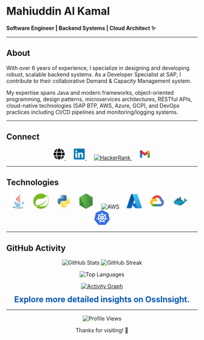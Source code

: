 # Mahiuddin Al Kamal

**Software Engineer | Backend Systems | Cloud Architect ✨**

<hr style="border-color: rgba(0, 0, 0, 0.1);">


## About

With over 6 years of experience, I specialize in designing and developing robust, scalable backend systems. As a Developer Specialist at SAP, I contribute to their collaborative Demand & Capacity Management system.

My expertise spans Java and modern frameworks, object-oriented programming, design patterns, microservices architectures, RESTful APIs, cloud-native technologies (SAP BTP, AWS, Azure, GCP), and DevOps practices including CI/CD pipelines and monitoring/logging systems.


<hr style="border-color: rgba(0, 0, 0, 0.1);">


## Connect

<p align="center">
  <a href="https://portfolio.mahiuddinalkamal.com/" target="_blank">
    <img src="icons/portfolio.svg" width="30" height="30" alt="Portfolio"/>
  </a>&nbsp;&nbsp;&nbsp;&nbsp;
  <a href="https://www.linkedin.com/in/mahiuddinalkamal/" target="_blank">
    <img src="https://raw.githubusercontent.com/devicons/devicon/master/icons/linkedin/linkedin-original.svg" width="30" height="30" alt="LinkedIn"/>
  </a>&nbsp;&nbsp;&nbsp;&nbsp;
  <a href="https://www.hackerrank.com/profile/mahiuddinalkamal" target="_blank">
    <img src="https://raw.githubusercontent.com/simple-icons/simple-icons/develop/icons/hackerrank.svg" width="30" height="30" alt="HackerRank"/>
  </a>&nbsp;&nbsp;&nbsp;&nbsp;
  <a href="mailto:mahiuddinalkamal@gmail.com">
    <img src="icons/gmail.svg" width="30" height="30" alt="Gmail"/>
  </a>
</p>


<hr style="border-color: rgba(0, 0, 0, 0.1);">


## Technologies

<p align="center">
  <img src="https://raw.githubusercontent.com/devicons/devicon/master/icons/java/java-original.svg" width="40" height="40" alt="Java"/>&nbsp;&nbsp;&nbsp;&nbsp;
  <img src="https://raw.githubusercontent.com/devicons/devicon/master/icons/spring/spring-original.svg" width="40" height="40" alt="Spring"/>&nbsp;&nbsp;&nbsp;&nbsp;
  <img src="https://raw.githubusercontent.com/devicons/devicon/master/icons/python/python-original.svg" width="40" height="40" alt="Python"/>&nbsp;&nbsp;&nbsp;&nbsp;
  <img src="https://raw.githubusercontent.com/devicons/devicon/master/icons/nodejs/nodejs-original.svg" width="40" height="40" alt="Node.js"/>&nbsp;&nbsp;&nbsp;&nbsp;
  <img src="https://icongr.am/devicon/amazonwebservices-original.svg" width="40" height="40" alt="AWS"/>&nbsp;&nbsp;&nbsp;&nbsp;
  <img src="https://raw.githubusercontent.com/devicons/devicon/master/icons/azure/azure-original.svg" width="40" height="40" alt="Azure"/>&nbsp;&nbsp;&nbsp;&nbsp;
  <img src="https://raw.githubusercontent.com/devicons/devicon/master/icons/googlecloud/googlecloud-original.svg" width="40" height="40" alt="GCP"/>&nbsp;&nbsp;&nbsp;&nbsp;
  <img src="https://raw.githubusercontent.com/devicons/devicon/master/icons/docker/docker-original.svg" width="40" height="40" alt="Docker"/>&nbsp;&nbsp;&nbsp;&nbsp;
  <img src="https://raw.githubusercontent.com/devicons/devicon/master/icons/kubernetes/kubernetes-plain.svg" width="40" height="40" alt="Kubernetes"/>
</p>


<hr style="border-color: rgba(0, 0, 0, 0.1);">


## GitHub Activity

<p align="center">
  <img src="https://github-readme-stats.vercel.app/api?username=mahiuddinalkamal&theme=vue&hide_border=true&include_all_commits=false&count_private=false&show_icons=true" alt="GitHub Stats" width="49%" />
  <img src="https://github-readme-streak-stats.herokuapp.com/?user=mahiuddinalkamal&theme=vue&hide_border=true&background=00000000&stroke=424242&ring=424242&fire=424242&currStreakLabel=424242" alt="GitHub Streak" width="49%" />
</p>

<p align="center">
  <img src="https://github-readme-stats.vercel.app/api/top-langs/?username=mahiuddinalkamal&theme=vue&hide_border=true&include_all_commits=false&count_private=false&layout=compact&title_color=212121&text_color=424242" alt="Top Languages" width="50%" />
</p>

<p align="center">
  <a href="https://github.com/mahiuddinalkamal/github-readme-activity-graph">
    <img src="https://github-readme-activity-graph.vercel.app/graph?username=mahiuddinalkamal&bg_color=00000000&color=A0A0A0&line=A0A0A0&point=A0A0A0&hide_border=true" alt="Activity Graph" width="95%" />
  </a>
</p>

<p align="center">
  <a href="https://ossinsight.io/analyze/mahiuddinalkamal" target="_blank" style="font-size: 1.5em; color: #0056B3; font-weight: bold; text-decoration: none;">
    Explore more detailed insights on OssInsight.
  </a>
</p>


<hr style="border-color: rgba(0, 0, 0, 0.1);">


<p align="center">
  <img src="https://komarev.com/ghpvc/?username=mahiuddinalkamal&style=for-the-badge&color=424242" alt="Profile Views" />
</p>

<p align="center">Thanks for visiting! 👋</p>